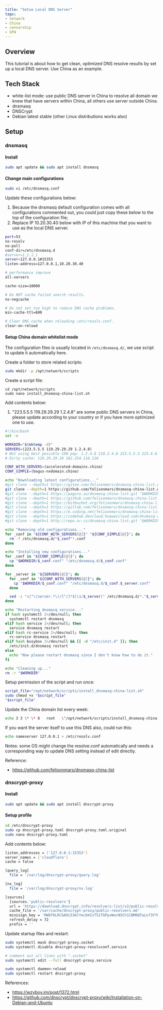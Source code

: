 ```yaml
---
title: "Setuo Local DNS Server"
tags: 
- network
- China
- censorship
- GFW
---
```


## Overview
This tutorial is about how to get clean, optimized DNS resolve results by set up a local DNS server. Use China as an example.
## Tech Stack
- white-list mode: use public DNS server in China to resolve all domain we knew that have servers within China, all others use server outside China.
- dnsmasq
- DNSCrypt
- Debian latest stable (other Linux distributions works also)
## Setup
### dnsmasq
#### Install
``` bash
sudo apt update && sudo apt install dnsmasq
```
#### Change main configurations
```bash
sudo vi /etc/dnsmasq.conf
```
Update these configurations below:
1. Because the dnsmasq default configuration comes with all configurations commented out, you could just copy these below to the top of the configuration file;
2. Replace IP 10.20.30.40 below with IP of this machine that you want to use as the local DNS server.
```bash
port=53
no-resolv
no-poll
conf-dir=/etc/dnsmasq.d
#server=1.1.1.1
server=127.0.0.1#15353
listen-address=127.0.0.1,10.20.30.40

# performance improve
all-servers

cache-size=10000

# Do NOT cache failed search results.
no-negcache

# Do not set too high to reduce DNS cache problems.
min-cache-ttl=600

# Clear DNS cache when reloading /etc/resolv.conf.
clear-on-reload
```
#### Setup China domain whitelist mode
The configuration files is usually located in `/etc/dnsmasq.d/`, we use script to update it automatically here.

Create a folder to store related scripts:
```bash
sudo mkdir -p /opt/network/scripts
```
Create a script file:
```
cd /opt/network/scripts
sudo nano install_dnsmasq-china-list.sh
```
Add contents below:
1. "223.5.5.5 119.29.29.29 1.2.4.8" are some public DNS servers in China, please update according to your country or if you have more optimized one to use.
```bash
#!/bin/bash
set -e

WORKDIR="$(mktemp -d)"
SERVERS=(223.5.5.5 119.29.29.29 1.2.4.8)
# Not using best possible CDN pop: 1.2.4.8 210.2.4.8 223.5.5.5 223.6.6.6
# Dirty cache: 119.29.29.29 182.254.116.116

CONF_WITH_SERVERS=(accelerated-domains.china)
CONF_SIMPLE=(bogus-nxdomain.china)

echo "Downloading latest configurations..."
#git clone --depth=1 https://gitee.com/felixonmars/dnsmasq-china-list.git "$WORKDIR"
git clone --depth=1 https://github.com/felixonmars/dnsmasq-china-list.git "$WORKDIR"
#git clone --depth=1 https://pagure.io/dnsmasq-china-list.git "$WORKDIR"
#git clone --depth=1 https://github.com/felixonmars/dnsmasq-china-list.git "$WORKDIR"
#git clone --depth=1 https://bitbucket.org/felixonmars/dnsmasq-china-list.git "$WORKDIR"
#git clone --depth=1 https://gitlab.com/felixonmars/dnsmasq-china-list.git "$WORKDIR"
#git clone --depth=1 https://e.coding.net/felixonmars/dnsmasq-china-list.git "$WORKDIR"
#git clone --depth=1 https://codehub.devcloud.huaweicloud.com/dnsmasq-china-list00001/dnsmasq-china-list.git "$WORKDIR"
#git clone --depth=1 http://repo.or.cz/dnsmasq-china-list.git "$WORKDIR"

echo "Removing old configurations..."
for _conf in "${CONF_WITH_SERVERS[@]}" "${CONF_SIMPLE[@]}"; do
  rm -f /etc/dnsmasq.d/"$_conf"*.conf
done

echo "Installing new configurations..."
for _conf in "${CONF_SIMPLE[@]}"; do
  cp "$WORKDIR/$_conf.conf" "/etc/dnsmasq.d/$_conf.conf"
done

for _server in "${SERVERS[@]}"; do
  for _conf in "${CONF_WITH_SERVERS[@]}"; do
    cp "$WORKDIR/$_conf.conf" "/etc/dnsmasq.d/$_conf.$_server.conf"
  done

  sed -i "s|^\(server.*\)/[^/]*$|\1/$_server|" /etc/dnsmasq.d/*."$_server".conf
done

echo "Restarting dnsmasq service..."
if hash systemctl 2>/dev/null; then
  systemctl restart dnsmasq
elif hash service 2>/dev/null; then
  service dnsmasq restart
elif hash rc-service 2>/dev/null; then
  rc-service dnsmasq restart
elif hash busybox 2>/dev/null && [[ -d "/etc/init.d" ]]; then
  /etc/init.d/dnsmasq restart
else
  echo "Now please restart dnsmasq since I don't know how to do it."
fi

echo "Cleaning up..."
rm -r "$WORKDIR"
```

Setup permission of the script and run once:
```bash
script_file="/opt/network/scripts/install_dnsmasq-china-list.sh"
sudo chmod +x "$script_file"
"$script_file"
```

Update the China domain list every week:
```bash
echo 3 3 \* \* 6   root   \"/opt/network/scripts/install_dnsmasq-china-list.sh\" > /etc/cron.d/dnsmasq
```

If you want the server itself to use this DNS also, could run this:
```bash
echo nameserver 127.0.0.1 > /etc/resolv.conf
```
Notes: some OS might change the resolve.conf automatically and needs a corresponding way to update DNS setting instead of edit directly.

Reference:
- https://github.com/felixonmars/dnsmasq-china-list

### dnscrypt-proxy
#### Install
```bash
sudo apt update && sudo apt install dnscrypt-proxy
```
#### Setup profile
```bash
cd /etc/dnscrypt-proxy
sudo cp dnscrypt-proxy.toml dnscrypt-proxy.toml.original
sudo nano dnscrypt-proxy.toml
```
Add contents below:
```bash
listen_addresses = ['127.0.0.1:15353']
server_names = ['cloudflare']
cache = false

[query_log]
  file = '/var/log/dnscrypt-proxy/query.log'

[nx_log]
  file = '/var/log/dnscrypt-proxy/nx.log'

[sources]
  [sources.'public-resolvers']
  url = 'https://download.dnscrypt.info/resolvers-list/v2/public-resolvers.md'
  cache_file = '/var/cache/dnscrypt-proxy/public-resolvers.md'
  minisign_key = 'RWQf6LRCGA9i53mlYecO4IzT51TGPpvWucNSCh1CBM0QTaLn73Y7GFO3'
  refresh_delay = 72
  prefix = ''
```
Update startup files and restart:
```bash
sudo systemctl mask dnscrypt-proxy.socket
sudo systemctl disable dnscrypt-proxy-resolvconf.service

# comment out all lines with ".socket"
sudo systemctl edit --full dnscrypt-proxy.service

sudo systemctl daemon-reload
sudo systemctl restart dnscrypt-proxy
```
References:
- https://wzyboy.im/post/1372.html
- https://github.com/dnscrypt/dnscrypt-proxy/wiki/Installation-on-Debian-and-Ubuntu